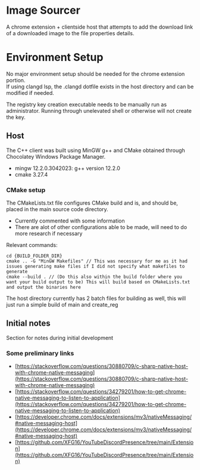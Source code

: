 # Image Sourcer
A chrome extension + clientside host that attempts to add the download link of a downloaded image to the file properties details.

# Environment Setup
No major environment setup should be needed for the chrome extension portion.  
If using clangd lsp, the .clangd dotfile exists in the host directory and can be modified if needed.  

The registry key creation executable needs to be manually run as administrator. Running through unelevated shell or otherwise will not create the key.

## Host
The C++ client was built using MinGW g++ and CMake obtained through Chocolatey Windows Package Manager.
- mingw 12.2.0.3042023: g++ version 12.2.0
- cmake 3.27.4

### CMake setup
The CMakeLists.txt file configures CMake build and is, and should be, placed in the main source code directory.  
- Currently commented with some information
- There are alot of other configurations able to be made, will need to do more research if necessary

Relevant commands:
```shell
cd {BUILD_FOLDER_DIR}
cmake .. -G "MinGW Makefiles" // This was necessary for me as it had issues generating make files if I did not specify what makefiles to generate
cmake --build . // (Do this also within the build folder where you want your build output to be) This will build based on CMakeLists.txt and output the binaries here
```

The host directory currently has 2 batch files for building as well, this will just run a simple build of main and create_reg

## Initial notes
Section for notes during initial development

### Some preliminary links
- [https://stackoverflow.com/questions/30880709/c-sharp-native-host-with-chrome-native-messaging](https://stackoverflow.com/questions/30880709/c-sharp-native-host-with-chrome-native-messaging)
- [https://stackoverflow.com/questions/34279201/how-to-get-chrome-native-messaging-to-listen-to-application](https://stackoverflow.com/questions/34279201/how-to-get-chrome-native-messaging-to-listen-to-application)
- [https://developer.chrome.com/docs/extensions/mv3/nativeMessaging/#native-messaging-host](https://developer.chrome.com/docs/extensions/mv3/nativeMessaging/#native-messaging-host)
- [https://github.com/XFG16/YouTubeDiscordPresence/tree/main/Extension](https://github.com/XFG16/YouTubeDiscordPresence/tree/main/Extension)
